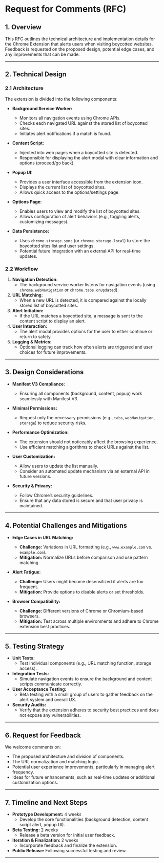 # Request for Comments (RFC)

## 1. Overview

This RFC outlines the technical architecture and implementation details for the Chrome Extension that alerts users when visiting boycotted websites. Feedback is requested on the proposed design, potential edge cases, and any improvements that can be made.

---

## 2. Technical Design

### 2.1 Architecture

The extension is divided into the following components:

- **Background Service Worker:**

  - Monitors all navigation events using Chrome APIs.
  - Checks each navigated URL against the stored list of boycotted sites.
  - Initiates alert notifications if a match is found.

- **Content Script:**

  - Injected into web pages when a boycotted site is detected.
  - Responsible for displaying the alert modal with clear information and options (proceed/go back).

- **Popup UI:**

  - Provides a user interface accessible from the extension icon.
  - Displays the current list of boycotted sites.
  - Allows quick access to the options/settings page.

- **Options Page:**

  - Enables users to view and modify the list of boycotted sites.
  - Allows configuration of alert behaviors (e.g., toggling alerts, customizing messages).

- **Data Persistence:**
  - Uses `chrome.storage.sync` (or `chrome.storage.local`) to store the boycotted sites list and user settings.
  - Potential future integration with an external API for real-time updates.

### 2.2 Workflow

1. **Navigation Detection:**
   - The background service worker listens for navigation events (using `chrome.webNavigation` or `chrome.tabs.onUpdated`).
2. **URL Matching:**
   - When a new URL is detected, it is compared against the locally stored list of boycotted sites.
3. **Alert Initiation:**
   - If the URL matches a boycotted site, a message is sent to the content script to display an alert.
4. **User Interaction:**
   - The alert modal provides options for the user to either continue or return to safety.
5. **Logging & Metrics:**
   - Optional logging can track how often alerts are triggered and user choices for future improvements.

---

## 3. Design Considerations

- **Manifest V3 Compliance:**
  - Ensuring all components (background, content, popup) work seamlessly with Manifest V3.
- **Minimal Permissions:**

  - Request only the necessary permissions (e.g., `tabs`, `webNavigation`, `storage`) to reduce security risks.

- **Performance Optimization:**

  - The extension should not noticeably affect the browsing experience.
  - Use efficient matching algorithms to check URLs against the list.

- **User Customization:**

  - Allow users to update the list manually.
  - Consider an automated update mechanism via an external API in future versions.

- **Security & Privacy:**
  - Follow Chrome’s security guidelines.
  - Ensure that any data stored is secure and that user privacy is maintained.

---

## 4. Potential Challenges and Mitigations

- **Edge Cases in URL Matching:**

  - **Challenge:** Variations in URL formatting (e.g., `www.example.com` vs. `example.com`).
  - **Mitigation:** Normalize URLs before comparison and use pattern matching.

- **Alert Fatigue:**

  - **Challenge:** Users might become desensitized if alerts are too frequent.
  - **Mitigation:** Provide options to disable alerts or set thresholds.

- **Browser Compatibility:**
  - **Challenge:** Different versions of Chrome or Chromium-based browsers.
  - **Mitigation:** Test across multiple environments and adhere to Chrome extension best practices.

---

## 5. Testing Strategy

- **Unit Tests:**
  - Test individual components (e.g., URL matching function, storage access).
- **Integration Tests:**
  - Simulate navigation events to ensure the background and content scripts communicate correctly.
- **User Acceptance Testing:**
  - Beta testing with a small group of users to gather feedback on the alert system and overall UX.
- **Security Audits:**
  - Verify that the extension adheres to security best practices and does not expose any vulnerabilities.

---

## 6. Request for Feedback

We welcome comments on:

- The proposed architecture and division of components.
- The URL normalization and matching logic.
- Potential user experience improvements, particularly in managing alert frequency.
- Ideas for future enhancements, such as real-time updates or additional customization options.

---

## 7. Timeline and Next Steps

- **Prototype Development:** 4 weeks
  - Develop the core functionalities (background detection, content script alert, popup UI).
- **Beta Testing:** 2 weeks
  - Release a beta version for initial user feedback.
- **Iteration & Finalization:** 2 weeks
  - Incorporate feedback and finalize the extension.
- **Public Release:** Following successful testing and review.

---
